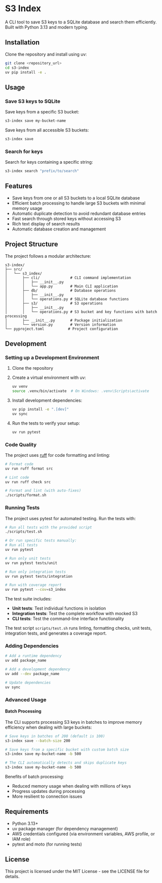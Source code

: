 # S3 Index

A CLI tool to save S3 keys to a SQLite database and search them efficiently. Built with Python 3.13 and modern typing.

## Installation

Clone the repository and install using uv:

```bash
git clone <repository_url>
cd s3-index
uv pip install -e .
```

## Usage

### Save S3 keys to SQLite

Save keys from a specific S3 bucket:

```bash
s3-index save my-bucket-name
```

Save keys from all accessible S3 buckets:

```bash
s3-index save
```




### Search for keys

Search for keys containing a specific string:

```bash
s3-index search "prefix/to/search"
```

## Features

- Save keys from one or all S3 buckets to a local SQLite database
- Efficient batch processing to handle large S3 buckets with minimal memory usage
- Automatic duplicate detection to avoid redundant database entries
- Fast search through stored keys without accessing S3
- Rich text display of search results
- Automatic database creation and management

## Project Structure

The project follows a modular architecture:

```
s3-index/
├── src/
│   └── s3_index/
│       ├── cli/              # CLI command implementation
│       │   ├── __init__.py
│       │   └── app.py        # Main CLI application
│       ├── db/               # Database operations
│       │   ├── __init__.py
│       │   └── operations.py # SQLite database functions
│       ├── s3/               # S3 operations
│       │   ├── __init__.py
│       │   └── operations.py # S3 bucket and key functions with batch processing
│       ├── __init__.py       # Package initialization
│       └── version.py        # Version information
└── pyproject.toml           # Project configuration
```

## Development

### Setting up a Development Environment

1. Clone the repository
2. Create a virtual environment with uv:
   ```bash
   uv venv
   source .venv/bin/activate  # On Windows: .venv\Scripts\activate
   ```
3. Install development dependencies:
   ```bash
   uv pip install -e ".[dev]"
   uv sync
   ```

4. Run the tests to verify your setup:
   ```bash
   uv run pytest
   ```

### Code Quality

The project uses [ruff](https://github.com/astral-sh/ruff) for code formatting and linting:

```bash
# Format code
uv run ruff format src

# Lint code
uv run ruff check src

# Format and lint (with auto-fixes)
./scripts/format.sh
```

### Running Tests

The project uses pytest for automated testing. Run the tests with:

```bash
# Run all tests with the provided script
./scripts/test.sh

# Or run specific tests manually:
# Run all tests
uv run pytest

# Run only unit tests
uv run pytest tests/unit

# Run only integration tests
uv run pytest tests/integration

# Run with coverage report
uv run pytest --cov=s3_index
```

The test suite includes:

- **Unit tests**: Test individual functions in isolation
- **Integration tests**: Test the complete workflow with mocked S3
- **CLI tests**: Test the command-line interface functionality

The test script `scripts/test.sh` runs linting, formatting checks, unit tests, integration tests, and generates a coverage report.



### Adding Dependencies

```bash
# Add a runtime dependency
uv add package_name

# Add a development dependency
uv add --dev package_name

# Update dependencies
uv sync
```

### Advanced Usage

#### Batch Processing

The CLI supports processing S3 keys in batches to improve memory efficiency when dealing with large buckets:

```bash
# Save keys in batches of 200 (default is 100)
s3-index save --batch-size 200

# Save keys from a specific bucket with custom batch size
s3-index save my-bucket-name -b 500

# The CLI automatically detects and skips duplicate keys
s3-index save my-bucket-name -b 500
```

Benefits of batch processing:
- Reduced memory usage when dealing with millions of keys
- Progress updates during processing
- More resilient to connection issues

## Requirements

- Python 3.13+
- uv package manager (for dependency management)
- AWS credentials configured (via environment variables, AWS profile, or IAM role)
- pytest and moto (for running tests)

## License

This project is licensed under the MIT License - see the LICENSE file for details.
